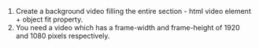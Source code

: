 1. Create a background video filling the entire section - html video element + object fit property.
2. You need a video which has a frame-width and frame-height of 1920 and 1080  pixels respectively.